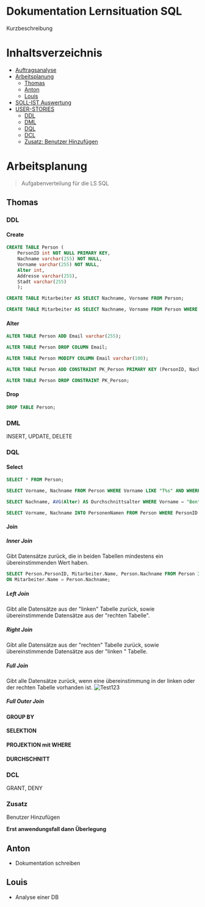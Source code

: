 

# Dokumentation Lernsituation SQL 

Kurzbeschreibung

# Inhaltsverzeichnis
- [Auftragsanalyse](#Auftragsanalyse)
- [Arbeitsplanung](#Arbeitsplanung)
	- [Thomas](#Thomas)
	- [Anton](#Anton)
	- [Louis](#Louis)
- [SOLL-IST Auswertung](#SOLL-IST)
- [USER-STORIES](#USER-STORIES)
	- [DDL](#DDL)
	- [DML](#DML)
	- [DQL](#DQL)
	- [DCL](#DCL)
	- [Zusatz: Benutzer Hinzufügen](#Zusatz)

# Arbeitsplanung
> Aufgabenverteilung für die LS SQL

## Thomas
### DDL
#### Create
```sql 
CREATE TABLE Person (
    PersonID int NOT NULL PRIMARY KEY,
    Nachname varchar(255) NOT NULL,
    Vorname varchar(255) NOT NULL,
    Alter int,
    Addresse varchar(255),
    Stadt varchar(255)
    );
```
```sql 
CREATE TABLE Mitarbeiter AS SELECT Nachname, Vorname FROM Person;
```
```sql 
CREATE TABLE Mitarbeiter AS SELECT Nachname, Vorname FROM Person WHERE Stadt LIKE "%D%";
```
#### Alter
```sql 
ALTER TABLE Person ADD Email varchar(255);
```

```sql 
ALTER TABLE Person DROP COLUMN Email;
```

```sql 
ALTER TABLE Person MODIFY COLUMN Email varchar(100);
```

```sql 
ALTER TABLE Person ADD CONSTRAINT PK_Person PRIMARY KEY (PersonID, Nachname);
```

```sql 
ALTER TABLE Person DROP CONSTRAINT PK_Person;
```

#### Drop
```sql 
DROP TABLE Person;
```


### DML
INSERT, UPDATE, DELETE

### DQL
#### Select
```sql 
SELECT * FROM Person;
```

```sql 
SELECT Vorname, Nachname FROM Person WHERE Vorname LIKE "T%s" AND WHERE Nachname LIKE "_r%";
```

```sql 
SELECT Nachname, AVG(Alter) AS Durchschnittsalter WHERE Vorname = "Ben";  
```

```sql 
SELECT Vorname, Nachname INTO PersonenNamen FROM Person WHERE PersonID > 10;
```

#### Join
##### Inner Join
Gibt Datensätze zurück, die in beiden Tabellen mindestens ein übereinstimmenden Wert haben. 
```sql 
SELECT Person.PersonID, Mitarbeiter.Name, Person.Nachname FROM Person INNER JOIN Mitarbeiter
ON Mitarbeiter.Name = Person.Nachname;
```
##### Left Join
Gibt alle Datensätze aus der "linken" Tabelle zurück, sowie übereinstimmende Datensätze aus der "rechten Tabelle".
##### Right Join
Gibt alle Datensätze aus der "rechten" Tabelle zurück, sowie übereinstimmende Datensätze aus der "linken " Tabelle.
##### Full Join
Gibt alle Datensätze zurück, wenn eine übereinstimmung in der linken oder der rechten Tabelle vorhanden ist.
![Test123](https://www.w3schools.com/sql/img_innerjoin.gif)
##### Full Outer Join


#### GROUP BY
#### SELEKTION
#### PROJEKTION mit WHERE
#### DURCHSCHNITT

### DCL
GRANT, DENY

### Zusatz
Benutzer Hinzufügen

**Erst anwendungsfall dann Überlegung**

## Anton
- Dokumentation schreiben

## Louis
- Analyse einer DB
